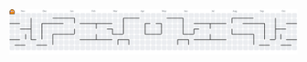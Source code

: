 <picture>
  <source media="(prefers-color-scheme: dark)" srcset="https://raw.githubusercontent.com/PedroTamburi/PedroTamburi/output/pacman-contribution-graph-dark.svg">
  <source media="(prefers-color-scheme: light)" srcset="https://raw.githubusercontent.com/PedroTamburi/PedroTamburi/output/pacman-contribution-graph.svg">
  <img alt="pacman contribution graph" src="https://raw.githubusercontent.com/PedroTamburi/PedroTamburi/output/pacman-contribution-graph.svg">
</picture>

###

